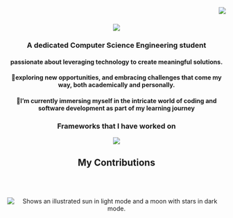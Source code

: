 <img align="right" src="https://visitor-badge.laobi.icu/badge?page_id=Riya922003.Riya922003"/>

<h1 align="center">
  <img align src = "https://readme-typing-svg.herokuapp.com/?font=Righteous&size=35&center=true&vCenter=true&width=500&height=70&duration=4000&lines=Hey+Coders!👋;+I'm+Riya+Gupta!;"/>
</h1>
<h3 align="center"> A dedicated Computer Science Engineering student</h3>
<div align="center">
<h4>passionate about leveraging technology to create meaningful solutions.</h4>
<h4>👀exploring new opportunities, and embracing challenges that come my way, both academically and personally.</h4>
 <h4>🌱I’m currently immersing myself in the intricate world of coding and software development as part of my learning journey</h4> 
</div>
 <h3 align="center">Frameworks that I have worked on</h3>
    <p align="center">
        <a href="https://skillicons.dev">
          <img src="https://skillicons.dev/icons?i=anaconda,arduino,cpp,flask,figma,flutter,java,mysql,opencv,react,sqlite," />
        </a>
    </p>
<div align="center">
  <h2>My Contributions</h2>
  <br/><br/><br/>
  <picture>
  <source media="(prefers-color-scheme: dark)" srcset="https://user-images.githubusercontent.com/25423296/163456776-7f95b81a-f1ed-45f7-b7ab-8fa810d529fa.png">
  <source media="(prefers-color-scheme: light)" srcset="https://user-images.githubusercontent.com/25423296/163456779-a8556205-d0a5-45e2-ac17-42d089e3c3f8.png">
  <img alt="Shows an illustrated sun in light mode and a moon with stars in dark mode." src="https://user-images.githubusercontent.com/25423296/163456779-a8556205-d0a5-45e2-ac17-42d089e3c3f8.png">
</picture>
</div>




